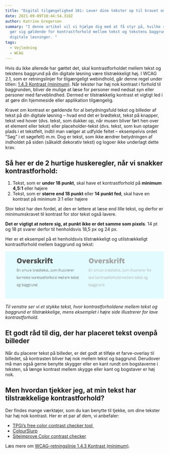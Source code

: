 ```yaml
---
title: "Digital tilgængelighed 101: Lever dine tekster op til kravet om kontrast? "
date: 2021-09-09T10:44:54.318Z
author: Katrine Gregersen
summary: "I denne artikel vil vi hjælpe dig med at få styr på, hvilke regler der
  gør sig gældende for kontrastforhold mellem tekst og tekstens baggrund på
  digitale løsninger. "
tags:
  - Vejledning
  - WCAG
---
```

Hvis du ikke allerede har gættet det, skal kontrastforholdet mellem tekst og tekstens baggrund på din digitale løsning være tilstrækkeligt høj. I WCAG 2.1, som er retningslinjer for tilgængeligt webindhold, går denne regel under titlen: [1.4.3 Kontrast (minimum)](https://www.w3.org/TR/UNDERSTANDING-WCAG20/visual-audio-contrast-contrast.html). Når tekster har høj nok kontrast i forhold til baggrunden, bliver de mulige at læse for personer med nedsat syn eller personer med farveblindhed. Dermed er tilstrækkelig kontrast et vigtigt led i at gøre din hjemmeside eller applikation tilgængelig. 

Kravet om kontrast er gældende for al betydningsfuld tekst og billeder af tekst på din digitale løsning – hvad end det er brødtekst, tekst på knapper, tekst ved hover (dvs. tekst, som dukker op, når musen bliver ført hen over et element eller tekst) eller placeholder-tekst (dvs. tekst, som kun optager plads i et tekstfelt, indtil man vælger at udfylde feltet – eksempelvis ordet ”Søg” i et søgefelt) m.m. Dog er tekst, som ikke ændrer betydningen af indholdet på siden (såkaldt dekorativ tekst) og logoer ikke underlagt dette krav. 

## **Så her er de 2 hurtige huskeregler, når vi snakker kontrastforhold:** 

1. Tekst, som er **under 18 punkt**, skal have et kontrastforhold på **minimum 4,5:1** eller højere
2. Tekst, som er **større end 18 punkt** eller **14 punkt fed**, skal have en kontrast på minimum 3:1 eller højere

Stor tekst har den fordel, at den er lettere at læse end lille tekst, og derfor er minimumskravet til kontrast for stor tekst også lavere. 

**Det er vigtigt at notere sig, at** **punkt ikke er det samme som pixels**. 14 pt og 18 pt svarer derfor til henholdsvis 18,5 px og 24 px.  

Her er et eksempel på et henholdsvis tilstrækkeligt og utilstrækkeligt kontrastforhold mellem baggrund og tekst:

![Til venstre findes et stykke tekst, hvor kontrastforholdene mellem tekst og baggrund er tilstrækkelige, mens teksteksemplet i højre side illustrerer for lave kontrastforhold.](/img/billede1.png "Eksempel på kontrastforhold for tekst ")

*Til venstre ser vi et stykke tekst, hvor kontrastforholdene mellem tekst og baggrund er tilstrækkelige, mens eksemplet i højre side illustrerer for lave kontrastforhold.*   

## **Et godt råd til dig, der har placeret tekst ovenpå billeder**

Når du placerer tekst på billeder, er det godt at tilføje et farve-overlay til billedet, så kontrasten bliver høj nok mellem tekst og baggrund. Derudover må man også gerne benytte skygger eller en kant rundt om bogstaverne i teksten, så længe kontrast mellem skygge eller kant og bogstaver er høj nok.

## **Men hvordan tjekker jeg, at min tekst har tilstrækkelige kontrastforhold?** 

Der findes mange værktøjer, som du kan benytte til tjekke, om dine tekster har høj nok kontrast. Her er et par af dem, vi anbefaler:

* [TPGi’s free color contrast checker tool ](https://www.tpgi.com/color-contrast-checker/)
* [ColourSlurp](https://colorslurp.com/)
* [Siteimprove Color contrast checker](https://siteimprove.com/en/accessibility/color-contrast-checker/) 

Læs mere om [WCAG-retningslinje 1.4.3 Kontrast (minimum)](https://www.w3.org/TR/UNDERSTANDING-WCAG20/visual-audio-contrast-contrast.html).